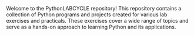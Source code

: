 Welcome to the PythonLABCYCLE repository! This repository contains a collection of Python programs and projects created for various lab exercises and practicals. 
These exercises cover a wide range of topics and serve as a hands-on approach to learning Python and its applications.

